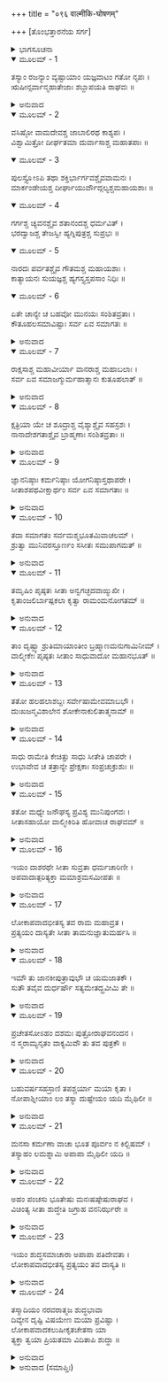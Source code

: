 +++
title = "०९६ वाल्मीकि-घोषणम्"

+++
[ತೊಂಭತ್ತಾರನೆಯ ಸರ್ಗ]



<details><summary>ಭಾಗಸೂಚನಾ</summary>

ಸೀತೆಯ ಪಾವಿತ್ರ್ಯದ ಕುರಿತು ವಾಲ್ಮೀಕಿ ಮಹರ್ಷಿಗಳ ಸಮರ್ಥನೆ
</details>

<details open><summary>ಮೂಲಮ್ - 1</summary>

ತಸ್ಯಾಂ ರಜನ್ಯಾಂ ವ್ಯಷ್ಟಾಯಾಂ ಯಜ್ಞವಾಟಂ ಗತೋ ನೃಪಃ ।  
ಋಷೀನ್ಸರ್ವಾನ್ಮಹಾತೇಜಾಃ ಶಬ್ದಾಪಯತಿ ರಾಘವಃ ॥
</details>

<details><summary>ಅನುವಾದ</summary>

ರಾತ್ರೆ ಕಳೆದು ಬೆಳಗಾಯಿತು. ಮಹಾತೇಜಸ್ವೀ ರಾಜಾ ಶ್ರೀರಾಮಚಂದ್ರನು ಯಜ್ಞಶಾಲೆಗೆ ಆಗಮಿಸಿ, ಸಮಸ್ತ ಋಷಿಗಳನ್ನು ಕರೆಸಿದನು.॥1॥
</details>

<details open><summary>ಮೂಲಮ್ - 2</summary>

ವಸಿಷ್ಠೋ ವಾಮದೇವಶ್ಚ ಜಾಬಾಲಿರಥ ಕಾಶ್ಯಪಃ ।  
ವಿಶ್ವಾಮಿತ್ರೋ ದೀರ್ಘತಮಾ ದುರ್ವಾಸಾಶ್ಚ ಮಹಾತಪಾಃ ॥
</details>

<details open><summary>ಮೂಲಮ್ - 3</summary>

ಪುಲಸ್ತ್ಯೋಽಪಿ ತಥಾ ಶಕ್ತಿರ್ಭಾರ್ಗವಶ್ಚೈವವಾಮನಃ ।  
ಮಾರ್ಕಂಡೇಯಶ್ಚ ದೀರ್ಘಾಯುರ್ವೌದ್ಗಲ್ಯಶ್ಚಮಹಾಯಶಾಃ ॥
</details>

<details open><summary>ಮೂಲಮ್ - 4</summary>

ಗರ್ಗಶ್ಚ ಚ್ಯವನಶ್ಚೈವ ಶತಾನಂದಶ್ಚ ಧರ್ಮವಿತ್ ।  
ಭರದ್ವಾಜಶ್ಚ  ತೇಜಸ್ವೀ  ಹ್ಯಗ್ನಿಪುತ್ರಶ್ಚ ಸುಪ್ರಭಃ ॥
</details>

<details open><summary>ಮೂಲಮ್ - 5</summary>

ನಾರದಃ ಪರ್ವತಶ್ಚೈವ ಗೌತಮಶ್ಚ ಮಹಾಯಶಾಃ ।  
ಕಾತ್ಯಾಯನಃ ಸುಯಜ್ಞಶ್ಚ ಹ್ಯಗಸ್ತ್ಯಸ್ತಪಸಾಂ ನಿಧಿಃ ॥
</details>

<details open><summary>ಮೂಲಮ್ - 6</summary>

ಏತೇ ಚಾನ್ಯೇ ಚ ಬಹವೋ ಮುನಯಃ ಸಂಶಿತವ್ರತಾಃ ।  
ಕೌತೂಹಲಸಮಾವಿಷ್ಟಾಃ ಸರ್ವ ಏವ ಸಮಾಗತಃ ॥
</details>

<details><summary>ಅನುವಾದ</summary>

ವಸಿಷ್ಠ, ವಾಮದೇವ, ಜಾಬಾಲೀ, ಕಾಶ್ಯಪ, ವಿಶ್ವಾಮಿತ್ರ, ದೀರ್ಘತಮಾ, ಮಹಾ ತಪಸ್ವೀ ದುರ್ವಾಸ, ಪುಲಸ್ತ್ಯ, ಶಕ್ತಿ, ಭಾರ್ಗವ, ವಾಮನ, ದೀರ್ಘಜೀವಿ ಮಾರ್ಕಂಡೇಯ, ಮಹಾಯಶಸ್ವೀ ಮೌದ್ಗಲ್ಯ, ಗರ್ಗ, ಚ್ಯವನ, ಧರ್ಮಜ್ಞ ಶತಾನಂದ, ತೇಜಸ್ವೀ ಭರದ್ವಾಜ, ಅಗ್ನಿಪುತ್ರ ಸುಪ್ರಭ, ನಾರದ, ಪರ್ವತ, ಮಹಾಯಶಸ್ವೀ ಗೌತಮ, ಕಾತ್ಯಾಯನ, ಸುಯಜ್ಞ ಇವರೆಲ್ಲ ಹಾಗೂ ಕಠೋರ ವ್ರತವನ್ನು ಪಾಲಿಸುವ ಇನ್ನೂ ಅನೇಕ ಮಹರ್ಷಿಗಳು ಕುತೂಹಲದಿಂದ ಅಲ್ಲಿ ನೆರೆದರು.॥2-6॥
</details>

<details open><summary>ಮೂಲಮ್ - 7</summary>

ರಾಕ್ಷಸಾಶ್ಚ ಮಹಾವೀರ್ಯಾ ವಾನರಾಶ್ಚ ಮಹಾಬಲಾಃ ।  
ಸರ್ವ ಏವ ಸಮಾಜಗ್ಮುರ್ಮಹಾತ್ಮಾನಃ ಕುತೂಹಲಾತ್ ॥
</details>

<details><summary>ಅನುವಾದ</summary>

ಮಹಾಪರಾಕ್ರಮಿ ರಾಕ್ಷಸರು ಮತ್ತು ಮಹಾಬಲಿ ವಾನರರು ಹೀಗೆ ಎಲ್ಲರೂ ಕುತೂಹಲವಶರಾಗಿ ಅಲ್ಲಿಗೆ ಬಂದು ಸೇರಿದರು.॥7॥
</details>

<details open><summary>ಮೂಲಮ್ - 8</summary>

ಕ್ಷತ್ರಿಯಾ ಯೇ ಚ ಶೂದ್ರಾಶ್ಚ ವೈಶ್ಯಾಶ್ಚೈವ ಸಹಸ್ರಶಃ ।  
ನಾನಾದೇಶಗತಾಶ್ಚೈವ ಬ್ರಾಹ್ಮಣಾಃ ಸಂಶಿತವ್ರತಾಃ ॥
</details>

<details><summary>ಅನುವಾದ</summary>

ನಾನಾದೇಶಗಳಿಂದ ಆಗಮಿಸಿದ ತೀಕ್ಷ್ಣವ್ರತಧಾರೀ ಬ್ರಾಹ್ಮಣರು, ಕ್ಷತ್ರಿಯರು, ವೈಶ್ಯರು, ಶೂದ್ರರು ಸಾವಿರಾರು ಸಂಖ್ಯೆಯಲ್ಲಿ ಅಲ್ಲಿ ಉಪಸ್ಥಿತರಾದರು.॥8॥
</details>

<details open><summary>ಮೂಲಮ್ - 9</summary>

ಜ್ಞಾನನಿಷ್ಠಾಃ ಕರ್ಮನಿಷ್ಠಾಃ ಯೋಗನಿಷ್ಠಾಸ್ತಥಾಪರೇ ।  
ಸೀತಾಶಪಥವೀಕ್ಷಾರ್ಥಂ ಸರ್ವ ಏವ ಸಮಾಗತಾಃ ॥
</details>

<details><summary>ಅನುವಾದ</summary>

ಸೀತೆಯು ಶಪಥ ಮಾಡುವುದನ್ನು ನೋಡಲು ಜ್ಞಾನನಿಷ್ಠ, ಕರ್ಮನಿಷ್ಠ, ಯೋಗನಿಷ್ಠ ಹೀಗೆ ಎಲ್ಲ ಪ್ರಕಾರದ ಜನರು ಅಲ್ಲಿಗೆ ಬಂದರು.॥9॥
</details>

<details open><summary>ಮೂಲಮ್ - 10</summary>

ತದಾ ಸಮಾಗತಂ ಸರ್ವಮಶ್ಮಭೂತಮಿವಾಚಲಮ್ ।  
ಶ್ರುತ್ವಾ ಮುನಿವರಸ್ತೂರ್ಣಂ ಸಸೀತಃ ಸಮುಪಾಗಮತ್ ॥
</details>

<details><summary>ಅನುವಾದ</summary>

ರಾಜಸಭೆಯಲ್ಲಿ ಸೇರಿದವರೆಲ್ಲ ಜನರು ಕಲ್ಲಿನ ವಿಗ್ರಹದಂತೆ ನಿಶ್ಚಲರಾಗಿ ಕುಳಿತ್ತಿದ್ದರು. ಇದನ್ನು ಕೇಳಿ ಮುನಿವರ ವಾಲ್ಮೀಕರು ಸೀತೆಯನ್ನು ಜೊತೆಗೆ ಕರೆದುಕೊಂಡು ಬೇಗನೇ ಬಂದರು.॥10॥
</details>

<details open><summary>ಮೂಲಮ್ - 11</summary>

ತಮೃಷಿಂ ಪೃಷ್ಠತಃ ಸೀತಾ ಅನ್ವಗಚ್ಛದವಾಙ್ಮುಖೀ ।  
ಕೃತಾಂಜಲಿರ್ಬಾಷ್ಪಕಲಾ ಕೃತ್ವಾ ರಾಮಂಮನೋಗತಮ್ ॥
</details>

<details><summary>ಅನುವಾದ</summary>

ಮಹರ್ಷಿಗಳ ಹಿಂದೆ ಸೀತೆಯು ತಲೆತಗ್ಗಿಸಿ ನಡೆದುಕೊಂಡು ಬರುತ್ತಿದ್ದಳು. ಎರಡೂ ಕೈಗಳೂ ಮುಗಿದಿದ್ದು, ಕಣ್ಣುಗಳಿಂದ ಕಂಬನಿ ಸುರಿಯುತ್ತಿತ್ತು. ಅವಳು ತನ್ನ ಹೃದಯದಲ್ಲಿ ಕುಳಿತ್ತಿದ್ದ ಶ್ರೀರಾಮನನ್ನು ಚಿಂತಿಸುತ್ತಿದ್ದಳು.॥11॥
</details>

<details open><summary>ಮೂಲಮ್ - 12</summary>

ತಾಂ ದೃಷ್ಟ್ವಾ ಶ್ರುತಿಮಾಯಾಂತೀಂ ಬ್ರಹ್ಮಾಣಮನುಗಾಮಿನೀಮ್ ।  
ವಾಲ್ಮೀಕೇಃ ಪೃಷ್ಠತಃ ಸೀತಾಂ ಸಾಧುವಾದೋ ಮಹಾನಭೂತ್ ॥
</details>

<details><summary>ಅನುವಾದ</summary>

ವಾಲ್ಮೀಕಿಗಳನ್ನು ಹಿಂಬಾಲಿಸಿ ಬರುವ ಸೀತೆಯು ಬ್ರಹ್ಮದೇವರನ್ನು ಅನುಸರಿಸುವ ಶ್ರುತಿಮಾತೆಯಂತೆ ಕಂಡು ಬರುತ್ತಿದ್ದಳು. ಆಕೆಯನ್ನು ನೋಡಿ ಅಲ್ಲಿ ಧನ್ಯ! ಧನ್ಯ! ಎಂಬ ಧ್ವನಿ ಎಲ್ಲೆಡೆ ಪ್ರತಿಧ್ವನಿಸಿತು.॥12॥
</details>

<details open><summary>ಮೂಲಮ್ - 13</summary>

ತತೋ ಹಲಹಲಾಶಬ್ದಃ ಸರ್ವೇಷಾಮೇವಮಾಬಭೌ ।  
ದುಃಖಜನ್ಮವಿಶಾಲೇನ ಶೋಕೇನಾಕುಲಿತಾತ್ಮನಾಮ್ ॥
</details>

<details><summary>ಅನುವಾದ</summary>

ಆಗ ಸಮಸ್ತ ನೋಡುಗರ ಹೃದಯ ದುಃಖ-ಶೋಕದಿಂದ ವ್ಯಾಕುಲವಾಗಿತ್ತು. ಅವರೆಲ್ಲರ ಕೋಲಾಹಲವು ಎಲ್ಲೆಡೆ ತುಂಬಿಹೋಯಿತು.॥13॥
</details>

<details open><summary>ಮೂಲಮ್ - 14</summary>

ಸಾಧು ರಾಮೇತಿ ಕೇಚಿತ್ತು ಸಾಧು ಸೀತೇತಿ ಚಾಪರೇ ।  
ಉಭಾವೇವ ಚ ತತ್ರಾನ್ಯೇ ಪ್ರೇಕ್ಷಕಾಃ ಸಂಪ್ರಚುಕ್ರುಶುಃ ॥
</details>

<details><summary>ಅನುವಾದ</summary>

ಕೆಲವರು - ಶ್ರೀರಾಮಾ! ನೀನು ಧನ್ಯನಾಗಿರುವೆ ಎಂದು ಹೇಳಿದರೆ, ಮತ್ತೆ ಕೆಲವರು - ದೇವಿ ಸೀತೇ! ನೀನು ಧನ್ಯ! ಎಂದು ಹೇಳುತ್ತಿದ್ದರು. ಇತರ ಕೆಲವು ದರ್ಶಕರು - ಸೀತೆ ಮತ್ತು ರಾಮ ಇಬ್ಬರಿಗೂ ಗಟ್ಟಿಯಾಗಿ ಸಾಧು! ಸಾಧು! ಎಂದು ಕೂಗಿಕೊಳ್ಳುತ್ತಿದ್ದರು.॥14॥
</details>

<details open><summary>ಮೂಲಮ್ - 15</summary>

ತತೋ ಮಧ್ಯೇ ಜನೌಘಸ್ಯ ಪ್ರವಿಶ್ಯ ಮುನಿಪುಂಗವಃ ।  
ಸೀತಾಸಹಾಯೋ ವಾಲ್ಮೀಕಿರಿತಿ ಹೋವಾಚ ರಾಘವಮ್ ॥
</details>

<details><summary>ಅನುವಾದ</summary>

ಆಗ ಜನಸಮುದಾಯದ ನಡುವೆ ಸೀತಾಸಹಿತ ಪ್ರವೇಶಿಸಿದ ಮುನಿವರ ವಾಲ್ಮೀಕಿಗಳು ಶ್ರೀರಘುನಾಥನಲ್ಲಿ ಈ ಪ್ರಕಾರ ಹೇಳಿದರು.॥15॥
</details>

<details open><summary>ಮೂಲಮ್ - 16</summary>

ಇಯಂ ದಾಶರಥೇ ಸೀತಾ ಸುವ್ರತಾ ಧರ್ಮಚಾರಿಣೀ ।  
ಅಪವಾದಾತ್ಪರಿತ್ಯಕ್ತಾ   ಮಮಾಶ್ರಮಸಮೀಪತಃ ॥
</details>

<details><summary>ಅನುವಾದ</summary>

ದಶರಥನಂದನ! ಈ ಸೀತೆಯು ಉತ್ತಮ ವ್ರತವನ್ನು ಪಾಲಿಸುವವಳೂ, ಧರ್ಮಪರಾಯಣಳೂ ಆಗಿದ್ದಾಳೆ. ನೀನು ಲೋಕಾಪವಾದಕ್ಕೆ ಹೆದರಿ ಇವಳನ್ನು ನನ್ನ ಆಶ್ರಮದ ಬಳಿ ತ್ಯಜಿಸಿಬಿಟ್ಟಿದ್ದೆ.॥16॥
</details>

<details open><summary>ಮೂಲಮ್ - 17</summary>

ಲೋಕಾಪವಾದಭೀತಸ್ಯ ತವ ರಾಮ ಮಹಾವ್ರತ ।  
ಪ್ರತ್ಯಯಂ ದಾಸ್ಯತೇ ಸೀತಾ ತಾಮನುಜ್ಞಾತುಮರ್ಹಸಿ ॥
</details>

<details><summary>ಅನುವಾದ</summary>

ಮಹಾವ್ರತಧಾರೀ ಶ್ರೀರಾಮಾ! ಲೋಕಾಪವಾದದಿಂದ ಹೆದರಿದ ನಿನಗೆ ಸೀತೆಯು ತನ್ನ ಶುದ್ಧತೆಯ ವಿಶ್ವಾಸ ಕೊಡುವಳು. ಇದಕ್ಕಾಗಿ ತಮ್ಮ ಅಪ್ಪಣೆಯಾಗಬೇಕು.॥17॥
</details>

<details open><summary>ಮೂಲಮ್ - 18</summary>

ಇಮೌ ತು ಜಾನಕೀಪುತ್ರಾವುಭೌ ಚ ಯಮಜಾತಕೌ ।  
ಸುತೌ ತವೈವ ದುರ್ಧರ್ಷೌ ಸತ್ಯಮೇತದ್ಬ್ರವೀಮಿ ತೇ ॥
</details>

<details><summary>ಅನುವಾದ</summary>

ಇವರಿಬ್ಬರೂ ಕುಮಾರ ಲವ- ಕುಶರು ಜಾನಕಿಯ ಗರ್ಭದಿಂದ ಅವಳಿಗಳಾಗಿ ಹುಟ್ಟಿರುವರು. ಇವರು ನಿನ್ನ ಪುತ್ರರೇ ಆಗಿದ್ದಾರೆ ಮತ್ತು ನಿನ್ನಂತೆಯೇ ದುರ್ಧರ್ಷ ವೀರರಾಗಿದ್ದಾರೆ. ಇದನ್ನು ನಾನು ಸತ್ಯವಾಗಿ ತಿಳಿಸುತ್ತಾ ಇದ್ದೇನೆ.॥18॥
</details>

<details open><summary>ಮೂಲಮ್ - 19</summary>

ಪ್ರಚೇತಸೋಽಹಂ ದಶಮಃ ಪುತ್ರೋರಾಘವನಂದನ ।  
ನ ಸ್ಮರಾಮ್ಯನೃತಂ ವಾಕ್ಯಮಿವೌ ತು ತವ ಪುತ್ರಕೌ ॥
</details>

<details><summary>ಅನುವಾದ</summary>

ರಘುಕುಲನಂದನ! ನಾನು ಪ್ರಚೇತಾ ‘ವರುಣ’ನ ಹತ್ತನೆಯ ಪುತ್ರನಾಗಿದ್ದೇನೆ. ನನ್ನ ಬಾಯಿಂದ ಎಂದೂ ಸುಳ್ಳು ಹೇಳಿದುದು ನನಗೆ ನೆನಪಿಲ್ಲ. ನಾನು ಸತ್ಯವಾಗಿ ಹೇಳುತ್ತೇನೆ - ಇವರಿಬ್ಬರೂ ನಿನ್ನದೇ ಪುತ್ರರಾಗಿದ್ದಾರೆ.॥19॥
</details>

<details open><summary>ಮೂಲಮ್ - 20</summary>

ಬಹುವರ್ಷಸಹಸ್ರಾಣಿ ತಪಶ್ಚರ್ಯಾ ಮಯಾ ಕೃತಾ ।  
ನೋಪಾಶ್ನೀಯಾಂ ಲಂ ತಸ್ಯಾ ದುಷ್ಟೇಯಂ ಯದಿ ಮೈಥಿಲೀ ॥
</details>

<details><summary>ಅನುವಾದ</summary>

ನಾನು ಅನೇಕ ಸಾವಿರ ವರ್ಷಗಳವರೆಗೆ ಭಾರೀ ತಪಸ್ಸು ಮಾಡಿದ್ದೇನೆ. ಮಿಥಿಲೇಶ ಕುಮಾರಿ ಸೀತೆಯಲ್ಲಿ ಯಾವುದೇ ದೋಷವಿದ್ದರೆ ಆ ತಪಸ್ಸಿನ ಫಲವು ಸಿಗದೇ ಹೋಗಲಿ.॥20॥
</details>

<details open><summary>ಮೂಲಮ್ - 21</summary>

ಮನಸಾ ಕರ್ಮಣಾ ವಾಚಾ ಭೂತ ಪೂರ್ವಂ ನ ಕಿಲ್ಬಿಷಮ್ ।  
ತಸ್ಯಾಹಂ ಲಮಶ್ನಾಮಿ ಅಪಾಪಾ ಮೈಥಿಲೀ ಯದಿ ॥
</details>

<details><summary>ಅನುವಾದ</summary>

ನಾನು ಮನಸಾ, ವಚಸಾ ಹಾಗೂ ಕರ್ಮಣಾ ಮೊದಲು ಎಂದೂ ಪಾಪ ಮಾಡಿಲ್ಲ. ಮಿಥಿಲೇಶಕುಮಾರೀ ಸೀತೆಯು ನಿಷ್ಪಾಪಳಾಗಿದ್ದರೆ, ನನಗೆ ನನ್ನ ಆ ಪಾಪಶೂನ್ಯ ಪುಣ್ಯಕರ್ಮದ ಫಲ ಪ್ರಾಪ್ತವಾಗಲೀ.॥21॥
</details>

<details open><summary>ಮೂಲಮ್ - 22</summary>

ಅಹಂ ಪಂಚಸು ಭೂತೇಷು ಮನಃಷಷ್ಠೇಷುರಾಘವ ।  
ವಿಚಿಂತ್ಯ ಸೀತಾ ಶುದ್ಧೇತಿ ಜಗ್ರಾಹ ವನನಿರ್ಝರೇ ॥
</details>

<details><summary>ಅನುವಾದ</summary>

ರಘುನಂದನ! ನಾನು ನನ್ನ ಪಂಚೇಂದ್ರಿಯಗಳಿಂದ, ಮನ-ಬುದ್ಧಿಯ ಮೂಲಕ ಸೀತೆಯ ಶುದ್ಧತೆಯನ್ನು ಚೆನ್ನಾಗಿ ನಿಶ್ಚಯಿಸಿಯೇ ಈಕೆಯನ್ನು ಸಂರಕ್ಷಿಸಿದ್ದೇನೆ. ಇವಳು ಕಾಡಿನ ಒಂದು ಜಲಪಾತದ ಬಳಿ ಸಿಕ್ಕಿರುವಳು.॥22॥
</details>

<details open><summary>ಮೂಲಮ್ - 23</summary>

ಇಯಂ ಶುದ್ಧಸಮಾಚಾರಾ ಅಪಾಪಾ ಪತಿದೇವತಾ ।  
ಲೋಕಾಪವಾದಭೀತಸ್ಯ ಪ್ರತ್ಯಯಂ ತವ ದಾಸ್ಯತಿ ॥
</details>

<details><summary>ಅನುವಾದ</summary>

ಈಕೆಯ ಆಚರಣ ಸರ್ವಥಾ ಶುದ್ಧವಾಗಿದೆ. ಪಾಪವು ಇವಳನ್ನು ಸ್ಪರ್ಶಿಸಲಾರದು, ಇವಳು ಪತಿಯನ್ನೇ ದೇವರೆಂದು ತಿಳಿಯುವಳು. ಆದ್ದರಿಂದ ಲೋಕಾಪವಾದದಿಂದ ಹೆದರಿದ ನಿನಗೆ ತನ್ನ ಶುದ್ಧತೆಯ ವಿಶ್ವಾಸ ಕೊಡಿಸುವಳು.॥23॥
</details>

<details open><summary>ಮೂಲಮ್ - 24</summary>

ತಸ್ಮಾದಿಯಂ ನರವರಾತ್ಮಜ ಶುದ್ಧಭಾವಾ  
ದಿವ್ಯೇನ ದೃಷ್ಟಿ ವಿಷಯೇಣ ಮಯಾ ಪ್ರವಿಷ್ಟಾ ।  
ಲೋಕಾಪವಾದಕಲುಷೀಕೃತಚೇತಸಾ ಯಾ  
ತ್ಯಕ್ತಾ ತ್ವಯಾ ಪ್ರಿಯತಮಾ ವಿದಿತಾಪಿ ಶುದ್ಧಾ ॥
</details>

<details><summary>ಅನುವಾದ</summary>

ರಾಜಕುಮಾರ! ಸೀತೆಯ ಭಾವ ಮತ್ತು ವಿಚಾರ ಪರಮ ಪವಿತ್ರವಾಗಿದೆ ಎಂದು ನಾನು ದಿವ್ಯದೃಷ್ಟಿಯಿಂದ ತಿಳಿದುಕೊಂಡಿದ್ದೆ, ಅದಕ್ಕಾಗಿ ಇವಳು ನನ್ನ ಆಶ್ರಮವನ್ನು ಪ್ರವೇಶಿಸಬಲ್ಲಳು. ನಿನಗೂ ಈಕೆ ಪ್ರಾಣಗಳಿಗಿಂತ ಹೆಚ್ಚಾಗಿ ಪ್ರಿಯಳಾಗಿದ್ದಾಳೆ. ಸೀತೆಯು ಸರ್ವಥಾ ಶುದ್ಧವಾಗಿದ್ದಾಳೆ ಎಂಬುದು ನೀನೇ ತಿಳಿದಿರುವೆ, ಆದರೂ ಲೋಕಾಪವಾದದಿಂದ ಕಲುಷಿತ ಚಿತ್ತನಾಗಿ ನೀನು ಇವಳನ್ನು ತ್ಯಜಿಸಿದೆ.॥24॥
</details>

<details><summary>ಅನುವಾದ (ಸಮಾಪ್ತಿಃ)</summary>

ಶ್ರೀವಾಲ್ಮೀಕಿ ವಿರಚಿತ ಆರ್ಷರಾಮಾಯಣ ಆದಿಕಾವ್ಯದ ಉತ್ತರ ಕಾಂಡದಲ್ಲಿ ತೊಂಭತ್ತಾರನೆಯ ಸರ್ಗ ಪೂರ್ಣವಾಯಿತು. ॥96॥
</details>
